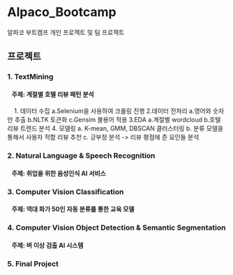 # Alpaco_Bootcamp

알파코 부트캠프 개인 프로젝트 및 팀 프로젝트

## 프로젝트
### 1. TextMining
   #### &nbsp;&nbsp;&nbsp;주제: 계절별 호텔 리뷰 패턴 분석
   &nbsp;&nbsp;&nbsp; 1. 데이터 수집
a.Selenium을 사용하여 크롤링 진행
2.데이터 전처리
a.영어와 숫자만 추출
b.NLTK 토큰화
c.Gensim 불용어 적용
3.EDA
a.계절별 wordcloud
b.호텔 리뷰 트렌드 분석
4. 모델링
a. K-mean, GMM, DBSCAN 클러스터링
b. 분류 모델을 통해서 사용자 적합 리뷰 추천
c. 긍부정 분석 -> 리뷰 평점에 준 요인들 분석

### 2. Natural Language & Speech Recognition
   #### &nbsp;&nbsp;&nbsp;주제: 취업을 위한 음성인식 AI 서비스
### 3. Computer Vision Classification
   #### &nbsp;&nbsp;&nbsp;주제: 역대 화가 50인 자동 분류를 통한 교육 모델
### 4. Computer Vision Object Detection & Semantic Segmentation
   #### &nbsp;&nbsp;&nbsp;주제: 벼 이상 검출 AI 시스템
   
### 5. Final Project
